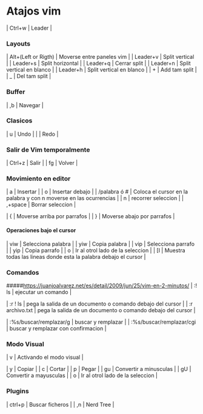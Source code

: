 # Atajos vim

| Ctrl+w | Leader |

### Layouts
| Alt+(Left or Rigth) | Moverse entre paneles vim |
| Leader+v | Split vertical |
| Leader+s | Split horizontal |
| Leader+q | Cerrar split |
| Leader+n | Split vertical en blanco |
| Leader+h | Split vertical en blanco |
| + | Add tam split |
| _ | Del tam split |


### Buffer
| ,b | Navegar |

### Clasicos
| u | Undo |
|  | Redo |

### Salir de Vim temporalmente
| Ctrl+z | Salir |
| fg | Volver |

### Movimiento en editor
| a | Insertar |
| o | Insertar debajo |
| /palabra ó # | Coloca el cursor en la palabra y con n moverse en las ocurrencias |
| n | recorrer seleccion |
| ,+space | Borrar seleccion |

| { | Moverse arriba por parrafos |
| } | Moverse abajo por parrafos |

#### Operaciones bajo el cursor
| viw | Selecciona palabra |
| yiw | Copia palabra |
| vip | Selecciona parrafo |
| yip | Copia parrafo |
| o | Ir al otrol lado de la seleccion |
| [I | Muestra todas las lineas donde esta la palabra debajo el cursor |

### Comandos
#####https://juanjoalvarez.net/es/detail/2009/jun/25/vim-en-2-minutos/
| :! ls | ejecutar un comando |

| :r ! ls | pega la salida de un documento o comando debajo del cursor |
| :r archivo.txt | pega la salida de un documento o comando debajo del cursor |

| :%s/buscar/remplazar/g | buscar y remplazar |
| :%s/buscar/remplazar/cgi | buscar y remplazar con confirmacion |


### Modo Visual

| v | Activando el modo visual |

| y | Copiar |
| c | Cortar |
| p | Pegar |
| gu | Convertir a minusculas |
| gU | Convertir a mayusculas |
| o | Ir al otrol lado de la seleccion |

### Plugins

| ctrl+p | Buscar ficheros |
| ,n | Nerd Tree |
